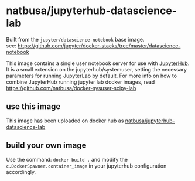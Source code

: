 # natbusa/jupyterhub-datascience-lab

Built from the `jupyter/datascience-notebook` base image.  
see: https://github.com/jupyter/docker-stacks/tree/master/datascience-notebook

This image contains a single user notebook server for use with [JupyterHub](https://github.com/jupyterhub/jupyterhub). 
It is a small extension on the jupyterhub/systemuser, setting the necessary parameters for running JupyterLab by default. 
For more info on how to combine JupyterHub running jupyter lab docker images, read https://github.com/natbusa/docker-sysuser-scipy-lab

## use this image
This image has been uploaded on docker hub as [natbusa/jupyterhub-datascience-lab](https://hub.docker.com/r/natbusa/jupyterhub-datascience-lab/)

## build your own image

Use the command: `docker build .` and modify the `c.DockerSpawner.container_image` in your jupyterhub configuration accordingly.


